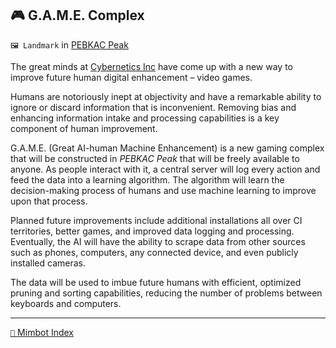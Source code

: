 ## 🎮 G.A.M.E. Complex

`🖼️ Landmark` in [PEBKAC Peak](<https://zeithalt.github.io/r/pebkac_peak.html>)

The great minds at [Cybernetics Inc](<https://zeithalt.github.io/r/cybernetics_inc.html>) have come up with a new way to improve future human digital enhancement – video games.

Humans are notoriously inept at objectivity and have a remarkable ability to ignore or discard information that is inconvenient. Removing bias and enhancing information intake and processing capabilities is a key component of human improvement.

G.A.M.E. (Great AI-human Machine Enhancement) is a new gaming complex that will be constructed in _PEBKAC Peak_ that will be freely available to anyone. As people interact with it, a central server will log every action and feed the data into a learning algorithm. The algorithm will learn the decision-making process of humans and use machine learning to improve upon that process.

Planned future improvements include additional installations all over CI territories, better games, and improved data logging and processing. Eventually, the AI will have the ability to scrape data from other sources such as phones, computers, any connected device, and even publicly installed cameras.

The data will be used to imbue future humans with efficient, optimized pruning and sorting capabilities, reducing the number of problems between keyboards and computers.


-----
[`📑` Mimbot Index](<https://zeithalt.github.io/r/#6ee0>)
<!---
keywords: game complex, ci, pebkac peak 
aliases: 
-->